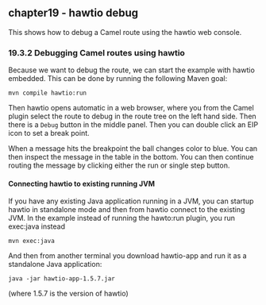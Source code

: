 chapter19 - hawtio debug
------------------------

This shows how to debug a Camel route using the hawtio web console.

### 19.3.2 Debugging Camel routes using hawtio

Because we want to debug the route, we can start the example with hawtio embedded.
This can be done by running the following Maven goal:

    mvn compile hawtio:run

Then hawtio opens automatic in a web browser, where you from the Camel plugin select
the route to debug in the route tree on the left hand side. Then there is a `Debug` button
in the middle panel. Then you can double click an EIP icon to set a break point.

When a message hits the breakpoint the ball changes color to blue. You can then inspect
the message in the table in the bottom. You can then continue routing the message
by clicking either the run or single step button.


#### Connecting hawtio to existing running JVM

If you have any existing Java application running in a JVM, you can startup hawtio in standalone mode
and then from hawtio connect to the existing JVM. In the example instead of running the hawto:run plugin,
you run exec:java instead

    mvn exec:java

And then from another terminal you download hawtio-app and run it as a standalone Java application:

    java -jar hawtio-app-1.5.7.jar

(where 1.5.7 is the version of hawtio)
